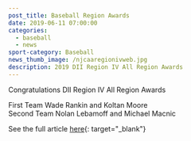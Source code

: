 ```yaml
---
post_title: Baseball Region Awards
date: 2019-06-11 07:00:00
categories:
  - baseball
  - news
sport-category: Baseball
news_thumb_image: /njcaaregionivweb.jpg
description: 2019 DII Region IV All Region Awards
---
```


Congratulations DII Region IV All Region Awards

First Team Wade Rankin and Koltan Moore<br>Second Team Nolan Lebamoff and Michael Macnic

See the full article [here](https://region4.prestosports.com/awards/all-region/baseball/2019-baseball){: target="_blank"}